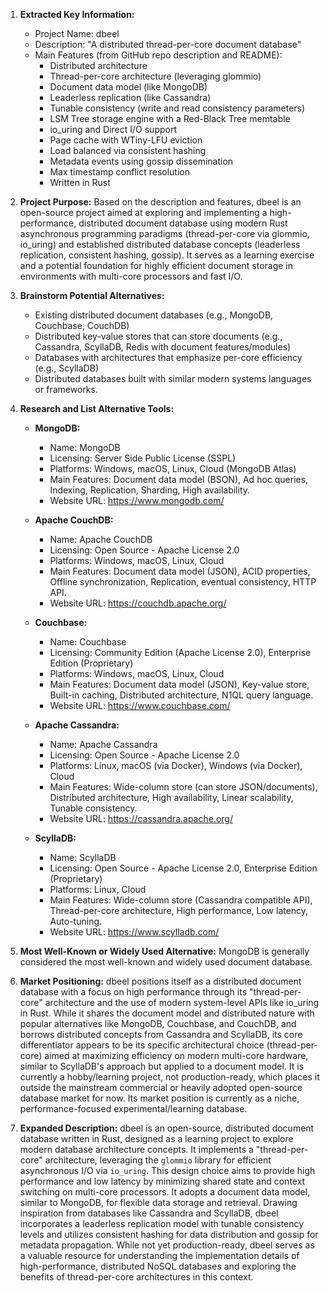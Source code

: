 1.  **Extracted Key Information:**
    *   Project Name: dbeel
    *   Description: "A distributed thread-per-core document database"
    *   Main Features (from GitHub repo description and README):
        *   Distributed architecture
        *   Thread-per-core architecture (leveraging glommio)
        *   Document data model (like MongoDB)
        *   Leaderless replication (like Cassandra)
        *   Tunable consistency (write and read consistency parameters)
        *   LSM Tree storage engine with a Red-Black Tree memtable
        *   io_uring and Direct I/O support
        *   Page cache with WTiny-LFU eviction
        *   Load balanced via consistent hashing
        *   Metadata events using gossip dissemination
        *   Max timestamp conflict resolution
        *   Written in Rust

2.  **Project Purpose:**
    Based on the description and features, dbeel is an open-source project aimed at exploring and implementing a high-performance, distributed document database using modern Rust asynchronous programming paradigms (thread-per-core via glommio, io_uring) and established distributed database concepts (leaderless replication, consistent hashing, gossip). It serves as a learning exercise and a potential foundation for highly efficient document storage in environments with multi-core processors and fast I/O.

3.  **Brainstorm Potential Alternatives:**
    *   Existing distributed document databases (e.g., MongoDB, Couchbase, CouchDB)
    *   Distributed key-value stores that can store documents (e.g., Cassandra, ScyllaDB, Redis with document features/modules)
    *   Databases with architectures that emphasize per-core efficiency (e.g., ScyllaDB)
    *   Distributed databases built with similar modern systems languages or frameworks.

4.  **Research and List Alternative Tools:**

    *   **MongoDB:**
        *   Name: MongoDB
        *   Licensing: Server Side Public License (SSPL)
        *   Platforms: Windows, macOS, Linux, Cloud (MongoDB Atlas)
        *   Main Features: Document data model (BSON), Ad hoc queries, Indexing, Replication, Sharding, High availability.
        *   Website URL: https://www.mongodb.com/

    *   **Apache CouchDB:**
        *   Name: Apache CouchDB
        *   Licensing: Open Source - Apache License 2.0
        *   Platforms: Windows, macOS, Linux, Cloud
        *   Main Features: Document data model (JSON), ACID properties, Offline synchronization, Replication, eventual consistency, HTTP API.
        *   Website URL: https://couchdb.apache.org/

    *   **Couchbase:**
        *   Name: Couchbase
        *   Licensing: Community Edition (Apache License 2.0), Enterprise Edition (Proprietary)
        *   Platforms: Windows, macOS, Linux, Cloud
        *   Main Features: Document data model (JSON), Key-value store, Built-in caching, Distributed architecture, N1QL query language.
        *   Website URL: https://www.couchbase.com/

    *   **Apache Cassandra:**
        *   Name: Apache Cassandra
        *   Licensing: Open Source - Apache License 2.0
        *   Platforms: Linux, macOS (via Docker), Windows (via Docker), Cloud
        *   Main Features: Wide-column store (can store JSON/documents), Distributed architecture, High availability, Linear scalability, Tunable consistency.
        *   Website URL: https://cassandra.apache.org/

    *   **ScyllaDB:**
        *   Name: ScyllaDB
        *   Licensing: Open Source - Apache License 2.0, Enterprise Edition (Proprietary)
        *   Platforms: Linux, Cloud
        *   Main Features: Wide-column store (Cassandra compatible API), Thread-per-core architecture, High performance, Low latency, Auto-tuning.
        *   Website URL: https://www.scylladb.com/

5.  **Most Well-Known or Widely Used Alternative:**
    MongoDB is generally considered the most well-known and widely used document database.

6.  **Market Positioning:**
    dbeel positions itself as a distributed document database with a focus on high performance through its "thread-per-core" architecture and the use of modern system-level APIs like io_uring in Rust. While it shares the document model and distributed nature with popular alternatives like MongoDB, Couchbase, and CouchDB, and borrows distributed concepts from Cassandra and ScyllaDB, its core differentiator appears to be its specific architectural choice (thread-per-core) aimed at maximizing efficiency on modern multi-core hardware, similar to ScyllaDB's approach but applied to a document model. It is currently a hobby/learning project, not production-ready, which places it outside the mainstream commercial or heavily adopted open-source database market for now. Its market position is currently as a niche, performance-focused experimental/learning database.

7.  **Expanded Description:**
    dbeel is an open-source, distributed document database written in Rust, designed as a learning project to explore modern database architecture concepts. It implements a "thread-per-core" architecture, leveraging the `glommio` library for efficient asynchronous I/O via `io_uring`. This design choice aims to provide high performance and low latency by minimizing shared state and context switching on multi-core processors. It adopts a document data model, similar to MongoDB, for flexible data storage and retrieval. Drawing inspiration from databases like Cassandra and ScyllaDB, dbeel incorporates a leaderless replication model with tunable consistency levels and utilizes consistent hashing for data distribution and gossip for metadata propagation. While not yet production-ready, dbeel serves as a valuable resource for understanding the implementation details of high-performance, distributed NoSQL databases and exploring the benefits of thread-per-core architectures in this context.